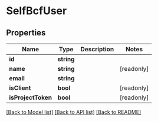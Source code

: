 # SelfBcfUser

## Properties
Name | Type | Description | Notes
------------ | ------------- | ------------- | -------------
**id** | **string** |  | 
**name** | **string** |  | [readonly] 
**email** | **string** |  | 
**isClient** | **bool** |  | [readonly] 
**isProjectToken** | **bool** |  | [readonly] 

[[Back to Model list]](../README.md#documentation-for-models) [[Back to API list]](../README.md#documentation-for-api-endpoints) [[Back to README]](../README.md)


